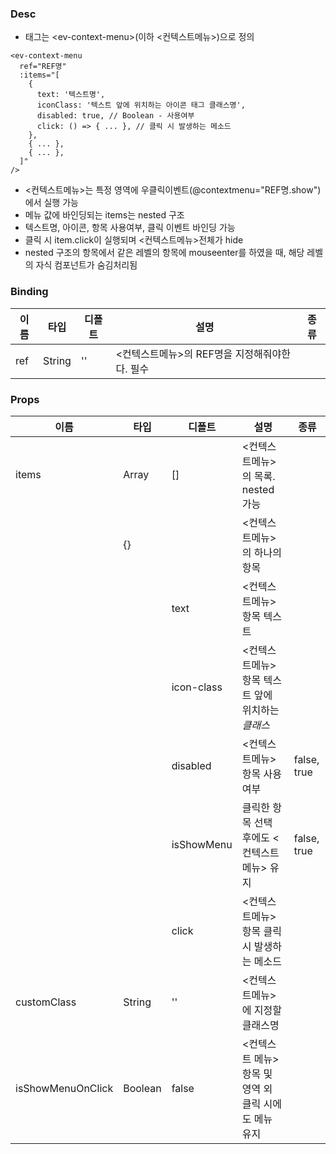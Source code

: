### Desc
- 태그는 &lt;ev-context-menu&gt;(이하 <컨텍스트메뉴>)으로 정의

```
<ev-context-menu
  ref="REF명"
  :items="[
    {
      text: '텍스트명',
      iconClass: '텍스트 앞에 위치하는 아이콘 태그 클래스명',
      disabled: true, // Boolean - 사용여부
      click: () => { ... }, // 클릭 시 발생하는 메소드
    },
    { ... },
    { ... },
  ]"
/>
```
- <컨텍스트메뉴>는 특정 영역에 우클릭이벤트(@contextmenu="REF명.show")에서 실행 가능
- 메뉴 값에 바인딩되는 items는 nested 구조
- 텍스트명, 아이콘, 항목 사용여부, 클릭 이벤트 바인딩 가능
- 클릭 시 item.click이 실행되며 <컨텍스트메뉴>전체가 hide
- nested 구조의 항목에서 같은 레벨의 항목에 mouseenter를 하였을 때, 해당 레벨의 자식 컴포넌트가 숨김처리됨


### Binding

| 이름 | 타입 | 디폴트 | 설명 | 종류 |
| --- | ---- | ----- | ---- | --- |
| ref | String | '' | <컨텍스트메뉴>의 REF명을 지정해줘야한다. 필수 | |

### Props

| 이름 | 타입 | 디폴트 | 설명 | 종류 |
| --- | ---- | ----- | ---- | --- |
| items | Array | [] | <컨텍스트메뉴>의 목록. nested 가능 | |
| | {} |  | <컨텍스트메뉴>의 하나의 항목 | |
| | | text | <컨텍스트메뉴> 항목 텍스트 | |
| | | icon-class | <컨텍스트메뉴> 항목 텍스트 앞에 위치하는 <i> 클래스 | |
| | | disabled | <컨텍스트메뉴> 항목 사용 여부 | false, true |
| | | isShowMenu | 클릭한 항목 선택 후에도 <컨텍스트 메뉴> 유지 | false, true |
| | | click | <컨텍스트메뉴> 항목 클릭 시 발생하는 메소드 |  |
| customClass | String | '' | <컨텍스트메뉴>에 지정할 클래스명 | |
| isShowMenuOnClick | Boolean | false | <컨텍스트 메뉴> 항목 및 영역 외 클릭 시에도 메뉴 유지 | |

